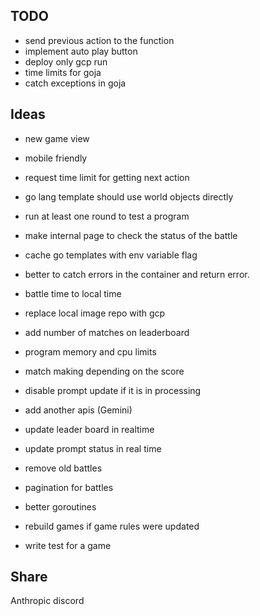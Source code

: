 ## TODO

* send previous action to the function
* implement auto play button
* deploy only gcp run
* time limits for goja
* catch exceptions in goja

## Ideas

* new game view
* mobile friendly
* request time limit for getting next action
* go lang template should use world objects directly
* run at least one round to test a program
* make internal page to check the status of the battle
* cache go templates with env variable flag
* better to catch errors in the container and return error.
* battle time to local time
* replace local image repo with gcp
* add number of matches on leaderboard
* program memory and cpu limits
* match making depending on the score
* disable prompt update if it is in processing

* add another apis (Gemini)
* update leader board in realtime
* update prompt status in real time
* remove old battles
* pagination for battles
* better goroutines
* rebuild games if game rules were updated
* write test for a game

## Share

Anthropic discord
